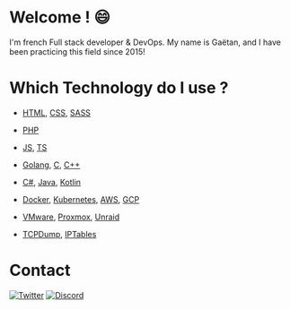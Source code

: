 # Welcome ! 😄
I'm french Full stack developer & DevOps.
My name is Gaëtan, and I have been practicing this field since 2015!

# Which Technology do I use ?
- [HTML](https://developer.mozilla.org/fr/docs/Web/HTML), [CSS](https://developer.mozilla.org/fr/docs/Web/CSS), [SASS](https://sass-lang.com/)
- [PHP](https://www.php.net/)
- [JS](https://developer.mozilla.org/fr/docs/Web/JavaScript), [TS](https://www.typescriptlang.org/)
- [Golang](https://golang.org/), [C](https://fr.wikipedia.org/wiki/C_(langage)), [C++](https://fr.wikipedia.org/wiki/C++)
- [C#](https://fr.wikipedia.org/wiki/C_sharp), [Java](https://www.java.com/fr/), [Kotlin](https://kotlinlang.org/)

- [Docker](https://www.docker.com/), [Kubernetes](https://kubernetes.io/), [AWS](https://aws.amazon.com/), [GCP](https://cloud.google.com/)
- [VMware](https://www.vmware.com/), [Proxmox](https://www.proxmox.com/), [Unraid](https://unraid.net/)
- [TCPDump](https://fr.wikipedia.org/wiki/Tcpdump), [IPTables](https://fr.wikipedia.org/wiki/Iptables)

# Contact
[![Twitter](https://img.shields.io/badge/twitter-%231DA1F2.svg?&style=for-the-badge&logo=twitter&logoColor=white)](https://twitter.com/Gaetan_Off)
[![Discord](https://img.shields.io/static/v1?label=Discord&message=Gaetan%230099&color=7289DA&logo=Discord&style=for-the-badge)]()
